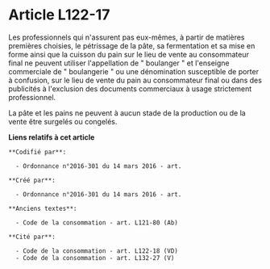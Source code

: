 # Article L122-17

Les professionnels qui n'assurent pas eux-mêmes, à partir de matières premières choisies, le pétrissage de la pâte, sa
fermentation et sa mise en forme ainsi que la cuisson du pain sur le lieu de vente au consommateur final ne peuvent utiliser
l'appellation de " boulanger " et l'enseigne commerciale de " boulangerie " ou une dénomination susceptible de porter à
confusion, sur le lieu de vente du pain au consommateur final ou dans des publicités à l'exclusion des documents commerciaux
à usage strictement professionnel. 

La pâte et les pains ne peuvent à aucun stade de la production ou de la vente être surgelés ou congelés.

**Liens relatifs à cet article**

	**Codifié par**:

	  - Ordonnance n°2016-301 du 14 mars 2016 - art.

	**Créé par**:

	  - Ordonnance n°2016-301 du 14 mars 2016 - art.

	**Anciens textes**:

	  - Code de la consommation - art. L121-80 (Ab)

	**Cité par**:

	  - Code de la consommation - art. L122-18 (VD)
	  - Code de la consommation - art. L132-27 (V)
